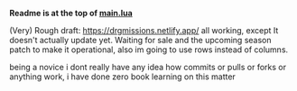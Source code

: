 **Readme is at the top of [main.lua](https://github.com/rolfosian/drgmissions/blob/main/missiondatafetcher/Scripts/main.lua)**

(Very) Rough draft: https://drgmissions.netlify.app/ all working, except It doesn't actually update yet. Waiting for sale and the upcoming season patch to make it operational, also im going to use rows instead of columns.

being a novice i dont really have any idea how commits or pulls or forks or anything work, i have done zero book learning on this matter
